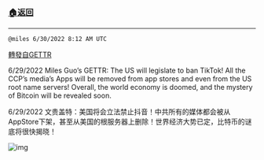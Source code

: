 ###  [:house:返回](README.md)
---


`@miles 6/30/2022 8:12 AM UTC`

[轉發自GETTR](https://gettr.com/post/p1gdoroafb4)

6/29/2022 Miles Guo’s GETTR: The US will legislate to ban TikTok! All the CCP’s media’s Apps will be removed from app stores and even from the US root name servers! Overall, the world economy is doomed, and the mystery of Bitcoin will be revealed soon.

6/29/2022 文贵盖特：美国将会立法禁止抖音！中共所有的媒体都会被从AppStore下架，甚至从美国的根服务器上删除！世界经济大势已定，比特币的谜底将很快揭晓！


![img](https://media.gettr.com/group48/getter/2022/06/30/08/843c641d-e7c0-29ff-81e4-bac23d0d2861/out.jpg)

